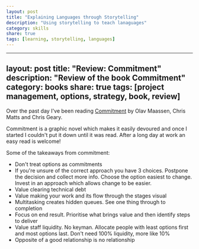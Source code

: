 ```yaml
---
layout: post
title: "Explaining Languages through Storytelling"
description: "Using storytelling to teach lanaguages"
category: skills 
share: true
tags: [learning, storytelling, languages]
---
```


---
layout: post
title: "Review: Commitment"
description: "Review of the book Commitment"
category: books 
share: true
tags: [project management, options, strategy, book, review]
---
Over the past day I've been reading [Commitment](http://www.amazon.co.uk/Commitment-Novel-about-Managing-Project/dp/9082056909) by Olav Maassen, Chris Matts and Chris Geary. 

Commitment is a graphic novel which makes it easily devoured and once I started I couldn't put it down until it was read. After a long day at work an easy read is welcome!

Some of the takeaways from commitment:

* Don't treat options as commitments
* If you're unsure of the correct approach you have 3 choices. Postpone the decision and collect more info. Choose the option easiest to change. Invest in an approach which allows change to be easier.
* Value clearing technical debt
* Value making your work and its flow through the stages visual
* Multitasking creates hidden queues. See one thing through to completion
* Focus on end result. Prioritise what brings value and then identify steps to deliver
* Value staff liquidity. No keyman. Allocate people with least options first and most options last. Don't need 100% liquidity, more like 10%
* Opposite of a good relationship is no relationship